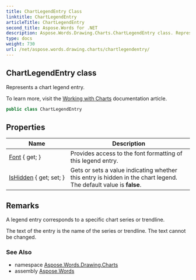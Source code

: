 ```yaml
---
title: ChartLegendEntry Class
linktitle: ChartLegendEntry
articleTitle: ChartLegendEntry
second_title: Aspose.Words for .NET
description: Aspose.Words.Drawing.Charts.ChartLegendEntry class. Represents a chart legend entry in C#.
type: docs
weight: 730
url: /net/aspose.words.drawing.charts/chartlegendentry/
---
```

## ChartLegendEntry class

Represents a chart legend entry.

To learn more, visit the [Working with Charts](https://docs.aspose.com/words/net/working-with-charts/) documentation article.

```csharp
public class ChartLegendEntry
```

## Properties

| Name | Description |
| --- | --- |
| [Font](../../aspose.words.drawing.charts/chartlegendentry/font/) { get; } | Provides access to the font formatting of this legend entry. |
| [IsHidden](../../aspose.words.drawing.charts/chartlegendentry/ishidden/) { get; set; } | Gets or sets a value indicating whether this entry is hidden in the chart legend. The default value is **false**. |

## Remarks

A legend entry corresponds to a specific chart series or trendline.

The text of the entry is the name of the series or trendline. The text cannot be changed.

### See Also

* namespace [Aspose.Words.Drawing.Charts](../../aspose.words.drawing.charts/)
* assembly [Aspose.Words](../../)
